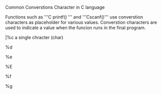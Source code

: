 
Common Converstions Character in C language

Functions such as '''C printf() ''' and '''Cscanf()''' use converstion characters as placeholder for various values.
Converstion characters are used to indicate a value when the funcion runs in the final program.

|%c a single chracter (char)

%d

%e

%E

%f

%g
